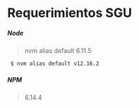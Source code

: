 # Requerimientos SGU
##### Node
> nvm alias default 6.11.5 
```sh
 $ nvm alias default v12.16.2 
```
##### NPM
> 6.14.4
